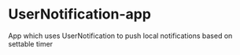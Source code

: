 # UserNotification-app
App which uses UserNotification to push local notifications based on settable timer
